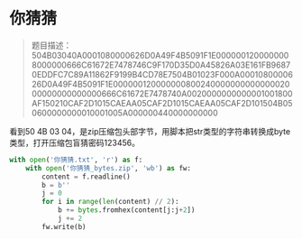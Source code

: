 # 你猜猜

> 题目描述：504B03040A0001080000626D0A49F4B5091F1E0000001200000008000000666C61672E7478746C9F170D35D0A45826A03E161FB96870EDDFC7C89A11862F9199B4CD78E7504B01023F000A0001080000626D0A49F4B5091F1E00000012000000080024000000000000002000000000000000666C61672E7478740A0020000000000001001800AF150210CAF2D1015CAEAA05CAF2D1015CAEAA05CAF2D101504B050600000000010001005A000000440000000000

看到50 4B 03 04，是zip压缩包头部字节，用脚本把str类型的字符串转换成byte类型，打开压缩包盲猜密码123456。

```python
with open('你猜猜.txt', 'r') as f:
    with open('你猜猜_bytes.zip', 'wb') as fw:
        content = f.readline()
        b = b''
        j = 0
        for i in range(len(content) // 2):
            b += bytes.fromhex(content[j:j+2])
            j += 2
        fw.write(b)
```